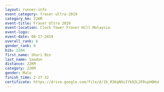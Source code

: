 ```yaml
---
layout: runner-info 
event_category: fraser-ultra-2019 
category_km: 22KM 
event-title: Fraser Ultra 2019 
event-location: Clock Tower Fraser Hill Malaysia 
event-logo: 
event-date: 08-17-2019 
overall_rank: 6
gender_rank: 6
bib: 2204
first_name: Shari Bin
last_name: Saadon
distance: 22KM
category: 22KM
gender: Male
finish_time: 2-27-32
certificate: https://drive.google.com/file/d/1b_R3KqNOzIYkO2L2FRspHQNsK6y5vcBs/view?usp=sharing
---
```

